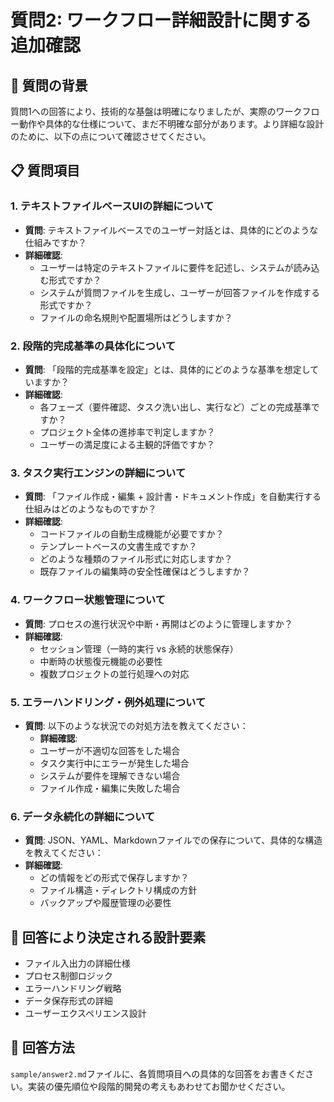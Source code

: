 # 質問2: ワークフロー詳細設計に関する追加確認

## 🤔 質問の背景
質問1への回答により、技術的な基盤は明確になりましたが、実際のワークフロー動作や具体的な仕様について、まだ不明確な部分があります。より詳細な設計のために、以下の点について確認させてください。

## 📋 質問項目

### 1. テキストファイルベースUIの詳細について
- **質問**: テキストファイルベースでのユーザー対話とは、具体的にどのような仕組みですか？
- **詳細確認**:
  - ユーザーは特定のテキストファイルに要件を記述し、システムが読み込む形式ですか？
  - システムが質問ファイルを生成し、ユーザーが回答ファイルを作成する形式ですか？
  - ファイルの命名規則や配置場所はどうしますか？

### 2. 段階的完成基準の具体化について
- **質問**: 「段階的完成基準を設定」とは、具体的にどのような基準を想定していますか？
- **詳細確認**:
  - 各フェーズ（要件確認、タスク洗い出し、実行など）ごとの完成基準ですか？
  - プロジェクト全体の進捗率で判定しますか？
  - ユーザーの満足度による主観的評価ですか？

### 3. タスク実行エンジンの詳細について
- **質問**: 「ファイル作成・編集 + 設計書・ドキュメント作成」を自動実行する仕組みはどのようなものですか？
- **詳細確認**:
  - コードファイルの自動生成機能が必要ですか？
  - テンプレートベースの文書生成ですか？
  - どのような種類のファイル形式に対応しますか？
  - 既存ファイルの編集時の安全性確保はどうしますか？

### 4. ワークフロー状態管理について
- **質問**: プロセスの進行状況や中断・再開はどのように管理しますか？
- **詳細確認**:
  - セッション管理（一時的実行 vs 永続的状態保存）
  - 中断時の状態復元機能の必要性
  - 複数プロジェクトの並行処理への対応

### 5. エラーハンドリング・例外処理について
- **質問**: 以下のような状況での対処方法を教えてください：
  - **詳細確認**:
  - ユーザーが不適切な回答をした場合
  - タスク実行中にエラーが発生した場合
  - システムが要件を理解できない場合
  - ファイル作成・編集に失敗した場合

### 6. データ永続化の詳細について
- **質問**: JSON、YAML、Markdownファイルでの保存について、具体的な構造を教えてください：
- **詳細確認**:
  - どの情報をどの形式で保存しますか？
  - ファイル構造・ディレクトリ構成の方針
  - バックアップや履歴管理の必要性

## 🎯 回答により決定される設計要素
- ファイル入出力の詳細仕様
- プロセス制御ロジック
- エラーハンドリング戦略
- データ保存形式の詳細
- ユーザーエクスペリエンス設計

## 📝 回答方法
`sample/answer2.md`ファイルに、各質問項目への具体的な回答をお書きください。実装の優先順位や段階的開発の考えもあわせてお聞かせください。
